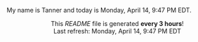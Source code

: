 My name is Tanner and today is Monday, April 14, 9:47 PM EDT.

<p align="center">This <i>README</i> file is generated <b>every 3 hours</b>!</br>Last refresh: Monday, April 14, 9:47 PM EDT<br /></p>
